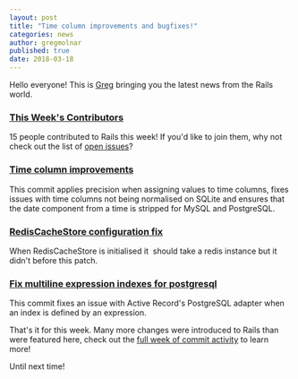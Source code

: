```yaml
---
layout: post
title: "Time column improvements and bugfixes!"
categories: news
author: gregmolnar
published: true
date: 2018-03-18
---
```


Hello everyone! This is [Greg](https://twitter.com/gregmolnar) bringing you the latest news from the Rails world.

### [This Week's Contributors](http://contributors.rubyonrails.org/contributors/in-time-window/20180310-20180317)

15 people contributed to Rails this week! If you'd like to join them, why not check out the list of [open issues](https://github.com/rails/rails/issues)?

### [Time column improvements](https://github.com/rails/rails/pull/32220)

This commit applies precision when assigning values to time columns, fixes issues with time columns not being normalised on SQLite and ensures that the date component from a time is stripped for MySQL and PostgreSQL.

### [RedisCacheStore configuration fix](https://github.com/rails/rails/pull/32233)

When RedisCacheStore is initialised it&nbsp; should take a redis instance but it didn't before this patch.

### [Fix multiline expression indexes for postgresql](https://github.com/rails/rails/pull/31621)

This commit fixes an issue with Active Record's PostgreSQL adapter when an index is defined by an expression.

That's it for this week. Many more changes were introduced to Rails than were featured here, check out the [full week of commit activity](https://github.com/rails/rails/compare/master@%7B2018-03-10%7D...@%7B2018-03-17%7D) to learn more!  
  
Until next time!
